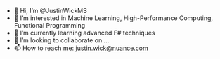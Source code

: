 - 👋 Hi, I’m @JustinWickMS
- 👀 I’m interested in Machine Learning, High-Performance Computing, Functional Programming
- 🌱 I’m currently learning advanced F# techniques
- 💞️ I’m looking to collaborate on ...
- 📫 How to reach me: justin.wick@nuance.com

<!---
JustinWickMS/JustinWickMS is a ✨ special ✨ repository because its `README.md` (this file) appears on your GitHub profile.
You can click the Preview link to take a look at your changes.
--->
